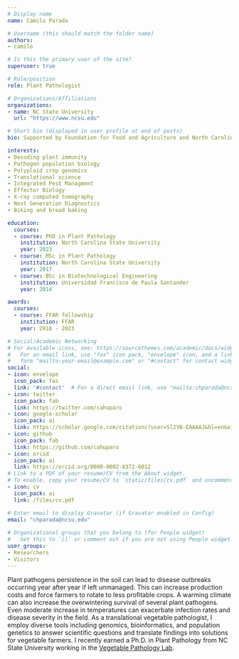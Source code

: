 ```yaml
---
# Display name
name: Camilo Parada

# Username (this should match the folder name)
authors:
- camilo

# Is this the primary user of the site?
superuser: true

# Role/position
role: Plant Pathologist

# Organizations/Affiliations
organizations:
- name: NC State University
  url: "https://www.ncsu.edu"

# Short bio (displayed in user profile at end of posts)
bio: Supported by Foundation for Food and Agriculture and North Carolina SweetPotato Commission.

interests:
- Decoding plant immunity 
- Pathogen population biology
- Polyploid crop genomics 
- Translational science
- Integrated Pest Managment
- Effector Biology
- X-ray computed tomography
- Next Generation Diagnostics
- Biking and bread baking

education:
  courses:
  - course: PhD in Plant Pathology
    institution: North Carolina State University
    year: 2023
  - course: MSc in Plant Pathology
    institution: North Carolina State University
    year: 2017
  - course: BSc in Biotechnological Engineering
    institution: Universidad Francisco de Paula Santander
    year: 2014

awards:
  courses:
  - course: FFAR fellowship
    institution: FFAR
    year: 2018 - 2023

# Social/Academic Networking
# For available icons, see: https://sourcethemes.com/academic/docs/widgets/#icons
#   For an email link, use "fas" icon pack, "envelope" icon, and a link in the
#   form "mailto:your-email@example.com" or "#contact" for contact widget.
social:
- icon: envelope
  icon_pack: fas
  link: '#contact'  # For a direct email link, use "mailto:chparada@ncsu.edu".
- icon: twitter
  icon_pack: fab
  link: https://twitter.com/cahuparo
- icon: google-scholar
  icon_pack: ai
  link: https://scholar.google.com/citations?user=Sl2YB-EAAAAJ&hl=en&oi=ao
- icon: github
  icon_pack: fab
  link: https://github.com/cahuparo
- icon: orcid
  icon_pack: ai
  link: https://orcid.org/0000-0002-8372-6012
# Link to a PDF of your resume/CV from the About widget.
# To enable, copy your resume/CV to `static/files/cv.pdf` and uncomment the lines below.  
- icon: cv
  icon_pack: ai
  link: /files/cv.pdf

# Enter email to display Gravatar (if Gravatar enabled in Config)
email: "chparada@ncsu.edu"
  
# Organizational groups that you belong to (for People widget)
#   Set this to `[]` or comment out if you are not using People widget.  
user_groups:
- Researchers
- Visitors
---
```


Plant pathogens persistence in the soil can lead to disease outbreaks occurring year after year if left unmanaged. This can increase production costs and force farmers to rotate to less profitable crops. A warming climate can also increase the overwintering survival of several plant pathogens. Even moderate increase in temperatures can exacerbate infection rates and disease severity in the field. As a translational vegetable pathologist, I employ diverse tools including genomics, bioinformatics, and population genetics to answer scientific questions and translate findings into solutions for vegetable farmers. I recently earned a Ph.D. in Plant Pathology from NC State University working in the [Vegetable Pathology Lab](https://veggiepathology.wordpress.ncsu.edu/).

